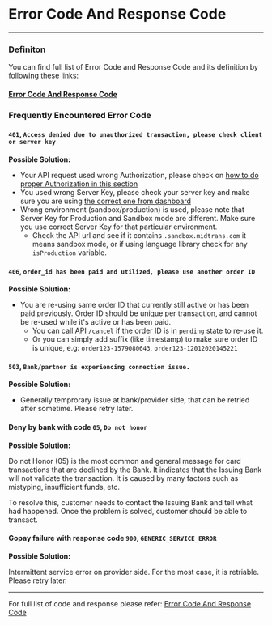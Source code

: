 # Error Code And Response Code
<hr>

### Definiton

You can find full list of Error Code and Response Code and its definition by following these links:

<div class="my-card">

#### [Error Code And Response Code](https://api-docs.midtrans.com/#status-code)
</div>

### Frequently Encountered Error Code

#### `401`, `Access denied due to unauthorized transaction, please check client or server key`

**Possible Solution:**
- Your API request used wrong Authorization, please check on [how to do proper Authorization in this section](/en/technical-reference/api-header.md)
- You used wrong Server Key, please check your server key and make sure you are using [the correct one from dashboard](/en/midtrans-account/overview?id=retrieving-api-access-keys.md)
- Wrong environment (sandbox/production) is used, please note that Server Key for Production and Sandbox mode are different. Make sure you use correct Server Key for that particular environment.
	- Check the API url and see if it contains `.sandbox.midtrans.com` it means sandbox mode, or if using language library check for any `isProduction` variable.

#### `406`, `order_id has been paid and utilized, please use another order ID`

**Possible Solution:**
- You are re-using same order ID that currently still active or has been paid previously. Order ID should be unique per transaction, and cannot be re-used while it's active or has been paid. 
	- You can call API `/cancel` if the order ID is in `pending` state to re-use it.
	- Or you can simply add suffix (like timestamp) to make sure order ID is unique, e.g: `order123-1579080643`, `order123-12012020145221`

#### `503`, `Bank/partner is experiencing connection issue.`

**Possible Solution:**
- Generally temprorary issue at bank/provider side, that can be retried after sometime. Please retry later.

#### Deny by bank with code `05`, `Do not honor`

**Possible Solution:**

Do not Honor (05) is the most common and general message for card transactions that are declined by the Bank. It indicates that the Issuing Bank will not validate the transaction. It is caused by many factors such as mistyping, insufficient funds, etc.

To resolve this, customer needs to contact the Issuing Bank and tell what had happened. Once the problem is solved, customer should be able to transact.

#### Gopay failure with response code `900`, `GENERIC_SERVICE_ERROR`

**Possible Solution:**

Intermittent service error on provider side. For the most case, it is retriable. Please retry later.

<hr>

For full list of code and response please refer: [Error Code And Response Code](https://api-docs.midtrans.com/#status-code)